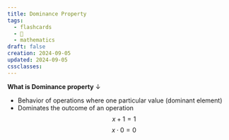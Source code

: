 ```yaml
---
title: Dominance Property
tags:
  - flashcards
  - 🌱
  - mathematics
draft: false
creation: 2024-09-05
updated: 2024-09-05
cssclasses: 
---
```

**What is Dominance property**
↓
- Behavior of operations where one particular value (dominant element)
- Dominates the outcome of an operation
$$x+1=1$$
$$x \cdot 0=0$$
<!--SR:!2024-12-12,4,270-->
